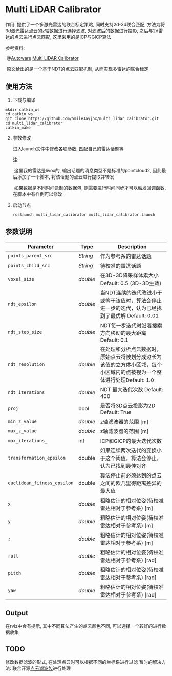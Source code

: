 # Multi LiDAR Calibrator

作用: 提供了一个多激光雷达的联合标定策略, 同时支持2d-3d联合匹配, 方法为将3d激光雷达点云的z轴数据进行选择滤波, 对滤波后的数据进行投影, 之后与2d雷达的点云进行点云匹配, 这里采用的是ICP与GICP算法

参考资料: 

​	@[Autoware](https://github.com/AbangLZU/Autoware) [Multi LiDAR Calibrator](https://github.com/AbangLZU/Autoware/tree/master/ros/src/sensing/fusion/packages/multi_lidar_calibrator)

​	原文给出的是一个基于NDT的点云匹配机制, 从而实现多雷达的联合标定

## 使用方法

1. 下载与编译

```shell
mkdir catkin_ws
cd catkin_ws
git clone https://github.com/SmileJayjhx/multi_lidar_calibrator.git
cd multi_lidar_calibrator
catkin_make
```

2. 参数修改

   进入launch文件中修改各项参数, 匹配自己的雷达话题等

   注:

   ​	这里我的雷达是livox的, 输出话题的消息类型不是标准的pointcloud2, 因此最后添加了一个脚本, 将该话题的点云进行提取并转发

   ​	如果数据是不同时间录制的数据包, 则需要进行时间同步才可以触发回调函数, 在脚本中有样例可以修改

3. 启动节点

   ```shell
   roslaunch multi_lidar_calibrator multi_lidar_calibrator.launch
   ```

## 参数说明

Parameter| Type| Description
----------|-----|--------
`points_parent_src`|*String* |作为参考系的雷达话题
`points_child_src`|*String*|待校准的雷达话题
`voxel_size`|*double*|在3D-3D降采样体素大小 Default: 0.5 (3D-3D生效)
`ndt_epsilon`|*double*|当NDT连续的迭代改进小于或等于该值时，算法会停止进一步的迭代，认为已经找到了最优解 Default: 0.01
`ndt_step_size`|*double*|NDT每一步迭代时沿着搜索方向移动的最大距离 Default: 0.1
`ndt_resolution`|*double*|在处理和分析点云数据时，原始点云将被划分成边长为该值的立方体小区域，每个小区域内的点被视为一个整体进行处理Default: 1.0
`ndt_iterations`|*double*|NDT 最大迭代次数 Default: 400
`proj`|bool|是否将3D点云投影为2D Default: True
`min_z_value`|*double*|z轴滤波器的范围 [m]
`max_z_value`|*double*|z轴滤波器的范围 [m]
`max_iterations_`|int|ICP和GICP的最大迭代次数
`transformation_epsilon`|double|如果连续两次迭代的变换小于这个阈值，算法会停止，认为已找到最佳对齐
`euclidean_fitness_epsilon`|double|算法停止前必须达到的点云之间的欧几里得距离差异的最大值
`x`|*double*|粗略估计的相对位姿(待校准雷达相对于参考系) [m]
`y`|*double*|粗略估计的相对位姿(待校准雷达相对于参考系) [m]
`z`|*double*|粗略估计的相对位姿(待校准雷达相对于参考系) [m]
`roll`|*double*|粗略估计的相对位姿(待校准雷达相对于参考系) [rad]
`pitch`|*double*|粗略估计的相对位姿(待校准雷达相对于参考系) [rad]
`yaw`|*double*|粗略估计的相对位姿(待校准雷达相对于参考系) [rad]

## Output

在rviz中会有提示, 其中不同算法产生的点云颜色不同, 可以选择一个较好的进行数据收集

## TODO
修改数据滤波的形式, 在处理点云时可以根据不同的坐标系进行过滤
暂时的解决方法: 联合开源[点云滤波包](https://wiki.ros.org/pcl_ros/Tutorials/filters)进行处理
